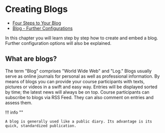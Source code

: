 # Creating Blogs

  * [Four Steps to Your Blog](Four_Steps_to_Your_Blog.md)
  * [Blog - Further Configurations](Blog_-_Further_Configurations.md)

  

In this chapter you will learn step by step how to create and embed a blog.
Further configuration options will also be explained.

## What are blogs?

The term "Blog" comprises "World Wide Web" and "Log." Blogs usually serve as
online journals for personal as well as professional information. By means of
blogs you can provide your course participants with texts, pictures or videos
in a swift and easy way. Entries will be displayed sorted by time; the latest
news will always be on top. Course participants can subscribe to blogs via RSS
Feed. They can also comment on entries and assess them.

!!! info ""

    A blog is generally used like a public diary. Its advantage is its quick, standardized publication.

